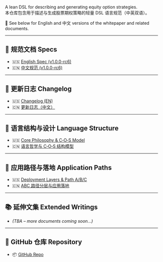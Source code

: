 A lean DSL for describing and generating equity option strategies.  
本仓库包含用于描述与生成股票期权策略的轻量 DSL 语言规范（中英双语）。

📘 See below for English and 中文 versions of the whitepaper and related documents.

---

## 📑 规范文档 Specs

- 🇺🇸 [English Spec (v1.0.0-rc6)](opl-lang-spec-en-v1.0.0-rc6.md)
- 🇨🇳 [中文规范 (v1.0.0-rc6)](opl-lang-spec-zh-v1.0.0-rc6.md)

---

## 📝 更新日志 Changelog

- 🇺🇸 [Changelog (EN)](../CHANGELOG.en.md)
- 🇨🇳 [更新日志（中文）](../CHANGELOG.zh.md)

---

## 🧠 语言结构与设计 Language Structure

- 🇺🇸 [Core Philosophy & C‑O‑S Model](language-structure-en.md)
- 🇨🇳 [语言哲学与 C‑O‑S 结构模型](language-structure-zh.md)

---

## 🚀 应用路径与落地 Application Paths

- 🇺🇸 [Deployment Layers & Path A/B/C](application-paths-en.md)
- 🇨🇳 [ABC 路径分层与应用落地](application-paths-zh.md)

---

## 📚 延伸文集 Extended Writings

- _(TBA – more documents coming soon...)_

---

## 🔗 GitHub 仓库 Repository

- 📦 [GitHub Repo](https://github.com/whispersofzephyr/opl-lang)
